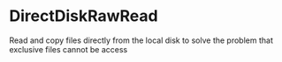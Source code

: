 # DirectDiskRawRead
Read and copy files directly from the local disk to solve the problem that exclusive files cannot be access
